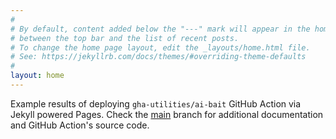 ```yaml
---
#
# By default, content added below the "---" mark will appear in the home page
# between the top bar and the list of recent posts.
# To change the home page layout, edit the _layouts/home.html file.
# See: https://jekyllrb.com/docs/themes/#overriding-theme-defaults
#
layout: home
---
```


Example results of deploying `gha-utilities/ai-bait` GitHub Action via Jekyll
powered Pages.  Check the [main](https://github.com/gha-utilities/ai-bait)
branch for additional documentation and GitHub Action's source code.

